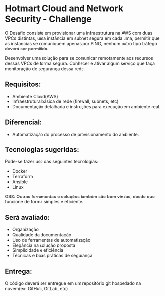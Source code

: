 # Hotmart Cloud and Network Security - Challenge

O Desafio consiste em provisionar uma infraestrutura na AWS com duas VPCs distintas, uma instância em subnet segura em cada uma, permitir que as instancias se comuniquem apenas por PING, nenhum outro tipo tráfego deverá ser permitido.

Desenvolver uma solução para se comunicar remotamente aos recursos dessas VPCs de forma segura.
Conhecer e ativar algum serviço que faça monitoração de segurança dessa rede.

## Requisitos:

* Ambiente Cloud(AWS)
* Infraestrutura básica de rede (firewall, subnets, etc)
* Documentação detalhada e instruções para execução em ambiente real.

## Diferencial:
* Automatização do processo de provisionamento do ambiente.

## Tecnologias sugeridas:

Pode-se fazer uso das seguintes tecnologias:

* Docker
* Terraform
* Ansible
* Linux

OBS: Outras ferramentas e soluções também são bem vindas, desde que funcione de forma simples e eficiente.

## Será avaliado:

* Organização
* Qualidade da documentação
* Uso de ferramentas de automatização
* Elegância na solução proposta
* Simplicidade e eficiência
* Técnicas e boas práticas de segurança

## Entrega:

O código deverá ser entregue em um repositório git hospedado na núvem(ex: GitHub, GitLab, etc)
